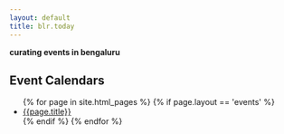 ```yaml
---
layout: default
title: blr.today
---
```

**curating events in bengaluru**

<h2>Event Calendars</h2>
<ul>
{% for page in site.html_pages %}
{% if page.layout == 'events' %}
<li>
	<a href="{{page.url}}">{{page.title}}</a>
</li>
{% endif %}
{% endfor %}
</ul>
